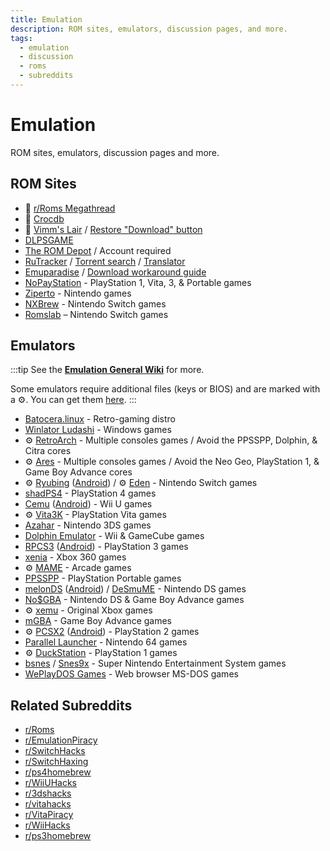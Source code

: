```yaml
---
title: Emulation
description: ROM sites, emulators, discussion pages, and more.
tags:
  - emulation
  - discussion
  - roms
  - subreddits
---
```


# Emulation

ROM sites, emulators, discussion pages and more.

## ROM Sites

- :star2: [r/Roms Megathread](https://r-roms.github.io)
- :star2: [Crocdb](https://crocdb.net)
- :star2: [Vimm's Lair](https://vimm.net/vault) / [Restore "Download" button](https://greasyfork.org/scripts/495800-vimm-s-vault-rom-restore)
- [DLPSGAME](https://dlpsgame.com)
- [The ROM Depot](https://theromdepot.com) / Account required
- [RuTracker](https://rutracker.org/forum/viewforum.php?f=548) / [Torrent search](https://addons.mozilla.org/firefox/addon/rutracker_torrent_search) / [Translator](https://megathread.pages.dev/useful#translator)
- [Emuparadise](https://www.emuparadise.me/roms-isos-games.php) /
  [Download workaround guide](https://lemmy.world/post/3061617)
- [NoPayStation](https://nopaystation.com) - PlayStation 1, Vita, 3, &
  Portable games
- [Ziperto](https://www.ziperto.com) - Nintendo games
- [NXBrew](https://nxbrew.net) - Nintendo Switch games
- [Romslab](https://romslab.com/) – Nintendo Switch games

## Emulators

:::tip
See the
**[Emulation General Wiki](https://emulation.gametechwiki.com/index.php/Main_Page#Emulators)**
for more.

Some emulators require additional files (keys or BIOS) and are marked
with a :gear:. You can get them
[here](https://r-roms.github.io/megathread/misc/#bios-files).
:::
- [Batocera.linux](https://batocera.org) - Retro-gaming distro
- [Winlator Ludashi](https://github.com/StevenMXZ/Winlator-Ludashi) - Windows games
- :gear: [RetroArch](https://retroarch.com) - Multiple consoles games / Avoid the PPSSPP, Dolphin, & Citra cores
- :gear: [Ares](https://ares-emu.net) - Multiple consoles games / Avoid the Neo
  Geo, PlayStation 1, & Game Boy Advance cores
- :gear: [Ryubing](https://ryujinx.app) ([Android](https://git.ryujinx.app/kenji-nx/ryujinx)) /
  :gear: [Eden](https://github.com/eden-emulator) - Nintendo Switch games
- [shadPS4](https://shadps4.net) - PlayStation 4 games
- [Cemu](https://cemu.info) ([Android](https://github.com/SSimco/Cemu)) - Wii U games
- :gear: [Vita3K](https://vita3k.org) - PlayStation Vita games
- [Azahar](https://azahar-emu.org) - Nintendo 3DS games
- [Dolphin Emulator](https://dolphin-emu.org) - Wii & GameCube games
- [RPCS3](https://rpcs3.net) ([Android](https://github.com/RPCSX/rpcsx-ui-android)) - PlayStation 3 games
- [xenia](https://xenia.jp) - Xbox 360 games
- :gear: [MAME](https://www.mamedev.org) - Arcade games
- [PPSSPP](https://www.ppsspp.org) - PlayStation Portable games
- [melonDS](https://melonds.kuribo64.net) ([Android](https://github.com/rafaelvcaetano/melonDS-android)) / [DeSmuME](https://desmume.org) -
  Nintendo DS games
- [No$GBA](https://www.nogba.com) - Nintendo DS & Game Boy Advance games
- :gear: [xemu](https://xemu.app) - Original Xbox games
- [mGBA](https://mgba.io) - Game Boy Advance games
- :gear: [PCSX2](https://pcsx2.net) ([Android](https://github.com/Trixarian/NetherSX2-patch)) - PlayStation 2 games
- [Parallel Launcher](https://parallel-launcher.ca) - Nintendo 64 games
- :gear: [DuckStation](https://www.duckstation.org) - PlayStation 1 games
- [bsnes](https://github.com/bsnes-emu/bsnes) / [Snes9x](https://www.snes9x.com) - Super Nintendo Entertainment System games
- [WePlayDOS Games](https://weplaydos.games/) - Web browser MS-DOS games

## Related Subreddits

- [r/Roms](https://www.reddit.com/r/roms)
- [r/EmulationPiracy](https://reddit.com/r/EmulationPiracy)
- [r/SwitchHacks](https://www.reddit.com/r/SwitchHacks)
- [r/SwitchHaxing](https://www.reddit.com/r/SwitchHaxing)
- [r/ps4homebrew](https://www.reddit.com/r/ps4homebrew)
- [r/WiiUHacks](https://www.reddit.com/r/WiiUHacks)
- [r/3dshacks](https://www.reddit.com/r/3dshacks)
- [r/vitahacks](https://www.reddit.com/r/vitahacks)
- [r/VitaPiracy](https://www.reddit.com/r/VitaPiracy)
- [r/WiiHacks](https://www.reddit.com/r/WiiHacks)
- [r/ps3homebrew](https://www.reddit.com/r/ps3homebrew)
